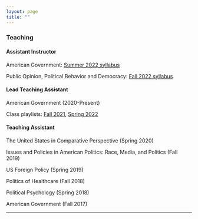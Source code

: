 ```yaml
---
layout: page
title: ""
---
```


### Teaching

#### Assistant Instructor

American Government: [Summer 2022 syllabus](assets/Syllabus_GOV310_summer22.pdf)

Public Opinion, Political Behavior and Democracy: [Fall 2022 syllabus](assets/Syllabus_Fall22.pdf)

#### Lead Teaching Assistant

American Government (2020-Present)

Class playlists: [Fall 2021](https://open.spotify.com/playlist/1xaa1gmVmsWWJdgVrD9CDH?si=9c403c2be6f147fa), [Spring 2022](https://open.spotify.com/playlist/3fKSzgWlawofDDjiYHkgkc?si=e5f81f16708b45f6)

#### Teaching Assistant

The United States in Comparative Perspective (Spring 2020)

Issues and Policies in American Politics: Race, Media, and Politics (Fall 2019)

US Foreign Policy (Spring 2019)

Politics of Healthcare (Fall 2018)

Political Psychology (Spring 2018)

American Government (Fall 2017)

---
